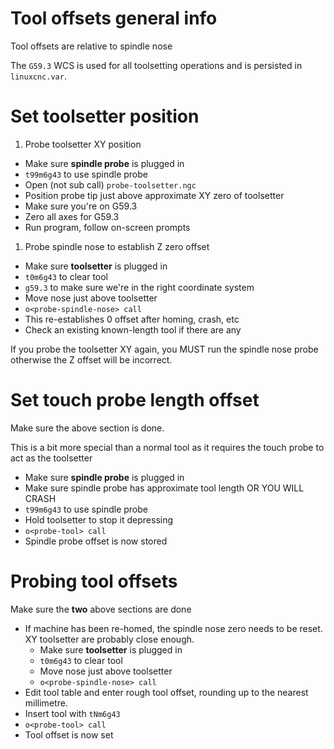 # Tool offsets general info

Tool offsets are relative to spindle nose

The `G59.3` WCS is used for all toolsetting operations and is persisted in `linuxcnc.var`.

# Set toolsetter position

1. Probe toolsetter XY position
  - Make sure **spindle probe** is plugged in
  - `t99m6g43` to use spindle probe
  - Open (not sub call) `probe-toolsetter.ngc`
  - Position probe tip just above approximate XY zero of toolsetter
  - Make sure you're on G59.3
  - Zero all axes for G59.3
  - Run program, follow on-screen prompts
1. Probe spindle nose to establish Z zero offset
  - Make sure **toolsetter** is plugged in
  - `t0m6g43` to clear tool
  - `g59.3` to make sure we're in the right coordinate system
  - Move nose just above toolsetter
  - `o<probe-spindle-nose> call`
  - This re-establishes 0 offset after homing, crash, etc
  - Check an existing known-length tool if there are any

If you probe the toolsetter XY again, you MUST run the spindle nose probe otherwise the Z offset will be incorrect.

# Set touch probe length offset

Make sure the above section is done.

This is a bit more special than a normal tool as it requires the touch probe to act as the toolsetter

- Make sure **spindle probe** is plugged in
- Make sure spindle probe has approximate tool length OR YOU WILL CRASH
- `t99m6g43` to use spindle probe
- Hold toolsetter to stop it depressing
- `o<probe-tool> call`
- Spindle probe offset is now stored

# Probing tool offsets

Make sure the **two** above sections are done

- If machine has been re-homed, the spindle nose zero needs to be reset. XY toolsetter are probably close enough.
  - Make sure **toolsetter** is plugged in
  - `t0m6g43` to clear tool
  - Move nose just above toolsetter
  - `o<probe-spindle-nose> call`
- Edit tool table and enter rough tool offset, rounding up to the nearest millimetre.
- Insert tool with `tNm6g43`
- `o<probe-tool> call`
- Tool offset is now set
